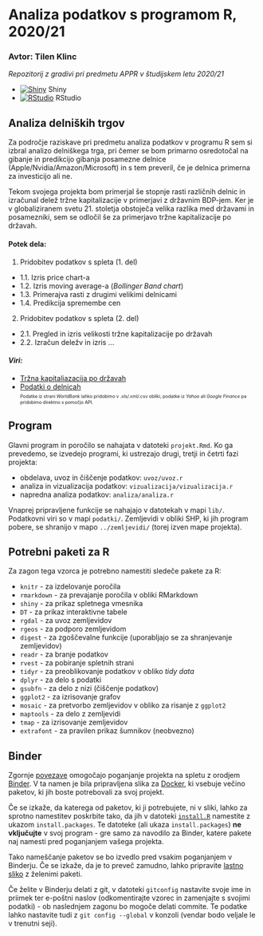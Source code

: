 # Analiza podatkov s programom R, 2020/21
### Avtor: Tilen Klinc

*Repozitorij z gradivi pri predmetu APPR v študijskem letu 2020/21*

* [![Shiny](http://mybinder.org/badge.svg)](http://mybinder.org/v2/gh/tilenklinc/APPR_projektna/master?urlpath=shiny/APPR-2020-21/projekt.Rmd) Shiny
* [![RStudio](http://mybinder.org/badge.svg)](http://mybinder.org/v2/gh/tilenklinc/APPR_projektna/master?urlpath=rstudio) RStudio

## Analiza delniških trgov

Za področje raziskave pri predmetu analiza podatkov v programu R sem si izbral analizo delniškega trga, pri čemer se bom primarno osredotočal na gibanje in predikcijo gibanja posamezne delnice (Apple/Nvidia/Amazon/Microsoft) in s tem preveril, če je delnica primerna za investicijo ali ne.

Tekom svojega projekta bom primerjal še stopnje rasti različnih delnic in izračunal delež tržne kapitalizacije v primerjavi z državnim BDP-jem. Ker je v globaliziranem svetu 21. stoletja obstoječa velika razlika med državami in posamezniki, sem se odločil še za primerjavo tržne kapitalizacije po državah.

#### Potek dela:
1. Pridobitev podatkov s spleta (1. del)  
  * 1.1. Izris price chart-a
  * 1.2. Izris moving average-a (*Bollinger Band chart*)
  * 1.3. Primerajva rasti z drugimi velikimi delnicami
  * 1.4. Predikcija spremembe cen
2. Pridobitev podatkov s spleta (2. del)
  * 2.1. Pregled in izris velikosti tržne kapitalizacije po državah
  * 2.2. Izračun deležv in izris
  ...


#### *Viri:*
* [Tržna kapitaliazacija po državah](https://data.worldbank.org/indicator/CM.MKT.LCAP.CD?name_desc=true)
* [Podatki o delnicah](https://finance.yahoo.com/?guccounter=1&guce_referrer=aHR0cHM6Ly93d3cuZ29vZ2xlLmNvbS8&guce_referrer_sig=AQAAAHUZl6qKCy7-uHn2P3_u2szy0esOsxzYfZj6oBmPSdpchEzC7fncHVFeor3SnDmfnckXFBG79Kxj4dqwWHzDFCFiTwdcxuP0cYW8VUB1qhbTEE5Uk-M1mDF5E3Eb5qojnsy1BhnjC8TQ40RWYjXdME5uVwwcHSycNrE3rtHrRp_N) \
<span style="font-size:9px;">Podatke iz strani *WorldBank* lahko pridobimo v .xls/.xml/.csv obliki, podatke iz *Yahoo* ali *Google Finance* pa pridobimo direktno s pomočjo API.</span>
## Program

Glavni program in poročilo se nahajata v datoteki `projekt.Rmd`.
Ko ga prevedemo, se izvedejo programi, ki ustrezajo drugi, tretji in četrti fazi projekta:

* obdelava, uvoz in čiščenje podatkov: `uvoz/uvoz.r`
* analiza in vizualizacija podatkov: `vizualizacija/vizualizacija.r`
* napredna analiza podatkov: `analiza/analiza.r`

Vnaprej pripravljene funkcije se nahajajo v datotekah v mapi `lib/`.
Podatkovni viri so v mapi `podatki/`.
Zemljevidi v obliki SHP, ki jih program pobere,
se shranijo v mapo `../zemljevidi/` (torej izven mape projekta).

## Potrebni paketi za R

Za zagon tega vzorca je potrebno namestiti sledeče pakete za R:

* `knitr` - za izdelovanje poročila
* `rmarkdown` - za prevajanje poročila v obliki RMarkdown
* `shiny` - za prikaz spletnega vmesnika
* `DT` - za prikaz interaktivne tabele
* `rgdal` - za uvoz zemljevidov
* `rgeos` - za podporo zemljevidom
* `digest` - za zgoščevalne funkcije (uporabljajo se za shranjevanje zemljevidov)
* `readr` - za branje podatkov
* `rvest` - za pobiranje spletnih strani
* `tidyr` - za preoblikovanje podatkov v obliko *tidy data*
* `dplyr` - za delo s podatki
* `gsubfn` - za delo z nizi (čiščenje podatkov)
* `ggplot2` - za izrisovanje grafov
* `mosaic` - za pretvorbo zemljevidov v obliko za risanje z `ggplot2`
* `maptools` - za delo z zemljevidi
* `tmap` - za izrisovanje zemljevidov
* `extrafont` - za pravilen prikaz šumnikov (neobvezno)

## Binder

Zgornje [povezave](#analiza-podatkov-s-programom-r-202021)
omogočajo poganjanje projekta na spletu z orodjem [Binder](https://mybinder.org/).
V ta namen je bila pripravljena slika za [Docker](https://www.docker.com/),
ki vsebuje večino paketov, ki jih boste potrebovali za svoj projekt.

Če se izkaže, da katerega od paketov, ki ji potrebujete, ni v sliki,
lahko za sprotno namestitev poskrbite tako,
da jih v datoteki [`install.R`](install.R) namestite z ukazom `install.packages`.
Te datoteke (ali ukaza `install.packages`) **ne vključujte** v svoj program -
gre samo za navodilo za Binder, katere pakete naj namesti pred poganjanjem vašega projekta.

Tako nameščanje paketov se bo izvedlo pred vsakim poganjanjem v Binderju.
Če se izkaže, da je to preveč zamudno,
lahko pripravite [lastno sliko](https://github.com/jaanos/APPR-docker) z želenimi paketi.

Če želite v Binderju delati z git,
v datoteki `gitconfig` nastavite svoje ime in priimek ter e-poštni naslov
(odkomentirajte vzorec in zamenjajte s svojimi podatki) -
ob naslednjem zagonu bo mogoče delati commite.
Te podatke lahko nastavite tudi z `git config --global` v konzoli
(vendar bodo veljale le v trenutni seji).
